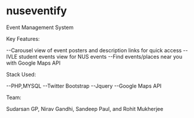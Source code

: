 nuseventify
===========

Event Management System

Key Features:

--Carousel view of event posters and description links for quick access --IVLE student events view for NUS events --Find events/places near you with Google Maps API

Stack Used:

--PHP,MYSQL --Twitter Bootstrap --Jquery --Google Maps API

Team:

Sudarsan GP, Nirav Gandhi, Sandeep Paul, and Rohit Mukherjee
